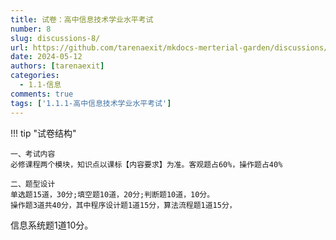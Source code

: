 ```yaml
---
title: 试卷：高中信息技术学业水平考试
number: 8
slug: discussions-8/
url: https://github.com/tarenaexit/mkdocs-merterial-garden/discussions/8
date: 2024-05-12
authors: [tarenaexit]
categories: 
  - 1.1-信息
comments: true
tags: ['1.1.1-高中信息技术学业水平考试']
---
```


!!! tip "试卷结构"

    一、考试内容
    必修课程两个模块，知识点以课标【内容要求】为准。客观题占60%，操作题占40%

    二、题型设计
    单选题15道，30分;填空题10道，20分;判断题10道，10分。
    操作题3道共40分，其中程序设计题1道15分，算法流程题1道15分，
信息系统题1道10分。